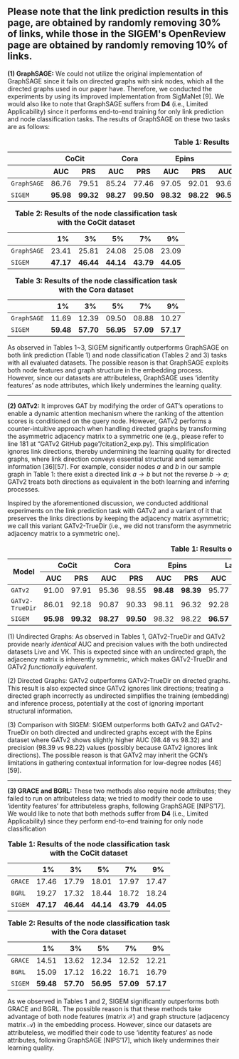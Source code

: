 
## Please note that the link prediction results in this page, are obtained by randomly removing 30% of links, while those in the SIGEM's OpenReview page are obtained by randomly removing 10% of links.

**(1) GraphSAGE:** We could not utilize the original implementation of GraphSAGE since it fails on directed graphs with sink nodes, which all the directed graphs used in our paper have. Therefore, we conducted the experiments by using its improved implementation from SigMaNet [9]. We would also like to note that GraphSAGE suffers from **D4** (i.e., Limited Applicability) since it performs end-to-end training for only link prediction and node classification tasks. The results of GraphSAGE on these two tasks are as follows:

<table>
  <caption><strong>Table 1: Results of the link prediction task</strong></caption>
  <thead>
    <tr>
      <th></th>
      <th colspan="2">CoCit</th>
      <th colspan="2">Cora</th>
      <th colspan="2">Epins</th>
      <th colspan="2">Last</th>
      <th colspan="2">Live</th>
      <th colspan="2">Pokec</th>
      <th colspan="2">VK</th>
      <th colspan="2">Google</th>      
    </tr>
    <tr>
      <th></th>
      <th>AUC</th><th>PRS</th>
      <th>AUC</th><th>PRS</th>
      <th>AUC</th><th>PRS</th>
      <th>AUC</th><th>PRS</th>
      <th>AUC</th><th>PRS</th>
      <th>AUC</th><th>PRS</th>
      <th>AUC</th><th>PRS</th>
      <th>AUC</th><th>PRS</th>      
    </tr>
  </thead>
  <tbody>
    <tr><td><code>GraphSAGE</code></td><td>86.76</td><td>79.51</td><td>85.24</td><td>77.46</td><td>97.05</td><td>92.01</td><td>93.60</td><td>86.25</td><td>86.60</td><td>79.03</td><td>OOM</td><td>OOM</td><td>83.80</td><td>76.18</td><td>88.74</td><td>82.55</td></tr>
    <tr><td><code>SIGEM</code></td><td><b>95.98</b></td><td><b>99.32</b></td><td><b>98.27</b></td><td><b>99.50</b></td><td><b>98.32</b></td><td><b>98.22</b></td><td><b>96.57</b></td><td><b>98.09</b></td><td><b>97.92</b></td><td><b>99.43</b></td><td><b>97.09</b></td><td><b>97.98</b></td><td><b>95.85</b></td><td><b>97.50</b></td><td><b>99.28</b></td><td><b>99.78</td></tr>    
  </tbody>
</table>

<table>
  <caption><strong>Table 2: Results of the node classification task with the CoCit dataset</strong></caption>
  <thead>
    <tr>
      <th></th>
      <th>&nbsp;&nbsp;1%</th>
      <th>&nbsp;&nbsp;3%</th>
      <th>&nbsp;&nbsp;5%</th>
      <th>&nbsp;&nbsp;7%</th>
      <th>&nbsp;&nbsp;9%</th>
    </tr>
  </thead>
  <tbody>
    <tr>
      <td><code>GraphSAGE</code></td>
      <td>23.41</td>
      <td>25.81</td>
      <td>24.08</td>
      <td>25.08</td>
      <td>23.09</td>
    </tr>
    <tr>
      <td><code>SIGEM</code></td>
      <td><b>47.17</b></td>
      <td><b>46.44</b></td>
      <td><b>44.14</b></td>
      <td><b>43.79</b></td>
      <td><b>44.05</b></td>
    </tr>
  </tbody>
</table>

<table >
  <caption><strong>Table 3: Results of the node classification task with the Cora dataset</strong></caption>
  <thead>
    <tr>
      <th></th>
      <th>&nbsp;&nbsp;1%</th>
      <th>&nbsp;&nbsp;3%</th>
      <th>&nbsp;&nbsp;5%</th>
      <th>&nbsp;&nbsp;7%</th>
      <th>&nbsp;&nbsp;9%</th>
    </tr>
  </thead>
  <tbody>
    <tr>
      <td><code>GraphSAGE</code></td>
      <td>11.69</td>
      <td>12.39</td>
      <td>09.50</td>
      <td>08.88</td>
      <td>10.27</td>
    </tr>
    <tr>
      <td><code>SIGEM</code></td>
      <td><b>59.48</b></td>
      <td><b>57.70</b></td>
      <td><b>56.95</b></td>
      <td><b>57.09</b></td>
      <td><b>57.17</b></td>
    </tr>
  </tbody>
</table>

As observed in Tables 1~3, SIGEM significantly outperforms GraphSAGE on both link prediction (Table 1) and node classification (Tables 2 and 3) tasks with all evaluated datasets. The possible reason is that GraphSAGE exploits both node features and graph structure in the embedding process. However, since our datasets are attributeless, GraphSAGE uses ‘identity features’ as node attributes, which likely undermines the learning quality.

---

**(2) GATv2:** It improves GAT by modifying the order of GAT’s operations to enable a dynamic attention mechanism where the ranking of the attention scores is conditioned on the query node. However, GATv2 performs a counter-intuitive approach when handling directed graphs by transforming the asymmetric adjacency matrix to a symmetric one (e.g., please refer to line 181 at “GATv2 GitHub page”/citation2_exp.py). This simplification ignores link directions, thereby undermining the learning quality for directed graphs, where link direction conveys essential structural and semantic information [36][57]. For example, consider nodes $a$ and $b$ in our sample graph in Table 1: there exist a directed link $a \rightarrow b$ but not the reverse $b \rightarrow a$; GATv2 treats both directions as equivalent in the both learning and inferring processes.

Inspired by the aforementioned discussion, we conducted additional experiments on the link prediction task with GATv2 and a variant of it that preserves the links directions by keeping the adjacency matrix asymmetric; we call this variant GATv2-TrueDir (i.e., we did not transform the asymmetric adjacency matrix to a symmetric one). 

<table>
  <caption><strong> Table 1: Results of the link prediction task</strong></caption>
  <thead>
    <tr>
      <th rowspan="2">Model</th>
      <th colspan="2">CoCit</th>
      <th colspan="2">Cora</th>
      <th colspan="2">Epins</th>
      <th colspan="2">Last</th>
      <th colspan="2">Live</th>
      <th colspan="2">Pokec</th>
      <th colspan="2">VK</th>
      <th colspan="2">Google</th>
    </tr>
    <tr>
      <th>AUC</th><th>PRS</th>
      <th>AUC</th><th>PRS</th>
      <th>AUC</th><th>PRS</th>
      <th>AUC</th><th>PRS</th>
      <th>AUC</th><th>PRS</th>
      <th>AUC</th><th>PRS</th>
      <th>AUC</th><th>PRS</th>
      <th>AUC</th><th>PRS</th>
    </tr>
  </thead>
  <tbody>
    <tr>
      <td><code>GATv2</code></td>
      <td>91.00</td><td>97.91</td>
      <td>95.36</td><td>98.55</td>
      <td><b>98.48</b></td><td><b>98.39</b></td>
      <td>95.77</td><td>96.57</td>
      <td>96.55</td><td>98.32</td>
      <td>OOM</td><td>OOM</td>
      <td>93.53</td><td>92.40</td>
      <td>98.36</td><td>99.08</td>
    </tr>
    <tr>
      <td><code>GATv2-TrueDir</code></td>
      <td>86.01</td><td>92.18</td>
      <td>90.87</td><td>90.33</td>
      <td>98.11</td><td>96.32</td>
      <td>92.28</td><td>82.64</td>
      <td>96.39</td><td>98.28</td>
      <td>OOM</td><td>OOM</td>
      <td>93.40</td><td>92.95</td>
      <td>97.76</td><td>96.32</td>
    </tr>    
    <tr>
    <tr><td><code>SIGEM</code></td><td><b>95.98</b></td><td><b>99.32</b></td><td><b>98.27</b></td><td><b>99.50</b></td><td>98.32</td><td>98.22</td><td><b>96.57</b></td><td><b>98.09</b></td><td><b>97.92</b></td><td><b>99.43</b></td><td><b>97.09</b></td><td><b>97.98</b></td><td><b>95.85</b></td><td><b>97.50</b></td><td><b>99.28</b></td><td><b>99.78</td></tr>    
    </tr>
  </tbody>
</table>

(1) Undirected Graphs: As observed in Tables 1, GATv2-TrueDir and GATv2 provide nearly *identical* AUC and precision values with the both undirected datasets Live and VK. This is expected since with an undirected graph, the adjacency matrix is inherently symmetric, which makes GATv2-TrueDir and GATv2 *functionally equivalent*.

(2) Directed Graphs: GATv2 outperforms GATv2-TrueDir on directed graphs. This result is also expected since GATv2 ignores link directions; treating a directed graph incorrectly as undirected simplifies the training (embedding) and inference process, potentially at the cost of ignoring important structural information.

(3) Comparison with SIGEM: SIGEM outperforms both GATv2 and GATv2-TrueDir on both directed and undirected graphs except with the Epins dataset where GATv2 shows slightly higher AUC (98.48 vs 98.32) and precision (98.39 vs 98.22) values (possibly because GATv2 ignores link directions). The possible reason is that GATv2 may inherit the GCN’s limitations in gathering contextual information for low-degree nodes [46][59].

---

 **(3) GRACE and BGRL:**  These two methods also require node attributes; they failed to run on attributeless data; we tried to modify their code to use ‘identity features’ for attributeless graphs, following GraphSAGE [NIPS’17]. We would like to note that both methods suffer from **D4** (i.e., Limited Applicability) since they perform end-to-end training for only node classification
 
 <table>
  <caption><strong>Table 1: Results of the node classification task with the CoCit dataset</strong></caption>
  <thead>
    <tr>
      <th></th>
      <th>&nbsp;&nbsp;1%</th>
      <th>&nbsp;&nbsp;3%</th>
      <th>&nbsp;&nbsp;5%</th>
      <th>&nbsp;&nbsp;7%</th>
      <th>&nbsp;&nbsp;9%</th>
    </tr>
  </thead>
  <tbody>
    <tr>
      <td><code>GRACE</code></td>
      <td>17.46</td>
      <td>17.79</td>
      <td>18.01</td>
      <td>17.97</td>
      <td>17.47</td>
    </tr>
    <tr>
      <td><code>BGRL</code></td>
      <td>19.27</td>
      <td>17.32</td>
      <td>18.44</td>
      <td>18.72</td>
      <td>18.24</td>
    </tr>    
    <tr>
      <td><code>SIGEM</code></td>
      <td><b>47.17</b></td>
      <td><b>46.44</b></td>
      <td><b>44.14</b></td>
      <td><b>43.79</b></td>
      <td><b>44.05</b></td>
    </tr>
  </tbody>
</table>

<table >
  <caption><strong>Table 2: Results of the node classification task with the Cora dataset</strong></caption>
  <thead>
    <tr>
      <th></th>
      <th>&nbsp;&nbsp;1%</th>
      <th>&nbsp;&nbsp;3%</th>
      <th>&nbsp;&nbsp;5%</th>
      <th>&nbsp;&nbsp;7%</th>
      <th>&nbsp;&nbsp;9%</th>
    </tr>
  </thead>
  <tbody>
    <tr>
      <td><code>GRACE</code></td>
      <td>14.51</td>
      <td>13.62</td>
      <td>12.34</td>
      <td>12.52</td>
      <td>12.21</td>
    </tr>    
    <tr>
      <td><code>BGRL</code></td>
      <td>15.09</td>
      <td>17.12</td>
      <td>16.22</td>
      <td>16.71</td>
      <td>16.79</td>
    </tr>
    <tr>
      <td><code>SIGEM</code></td>
      <td><b>59.48</b></td>
      <td><b>57.70</b></td>
      <td><b>56.95</b></td>
      <td><b>57.09</b></td>
      <td><b>57.17</b></td>
    </tr>
  </tbody>
</table>
 
As we observed in Tables 1 and 2, SIGEM significantly outperforms both GRACE and BGRL. The possible reason is that these methods take advantage of both node features (matrix $\mathcal{X}$) and graph structure (adjacency matrix $\mathcal{A}$) in the embedding process. However, since our datasets are attributeless, we modified their code to use ‘identity features’ as node attributes, following GraphSAGE [NIPS’17], which likely undermines their learning quality. 

 
